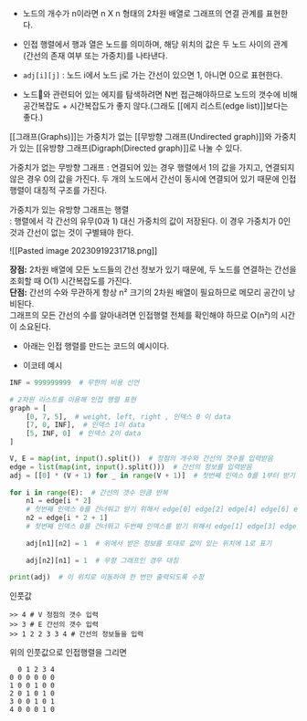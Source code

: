 - 노드의 개수가 n이라면 n X n 형태의 2차원 배열로 그래프의 연결 관계를 표현한다.

- 인접 행렬에서 행과 열은 노드를 의미하며, 해당 위치의 값은 두 노드 사이의 관계(간선의 존재 여부 또는 가중치)를 나타낸다.  
- `adj[i][j]` : 노드 i에서 노드 j로 가는 간선이 있으면 1, 아니면 0으로 표현한다.
- 노드와 관련되어 있는 에지를 탐색하려면 N번 접근해야하므로 노드의 갯수에 비해 공간복잡도 + 시간복잡도가 좋지 않다.(그래도 [[에지 리스트(edge list)]]보다는 좋다.)

[[그래프(Graphs)]]는  가중치가 없는 [[무방향 그래프(Undirected graph)]]와 가중치가 있는 [[유방향 그래프(Digraph(Directed graph)]]로 나눌 수 있다.

가중치가 없는 무방향 그래프
: 연결되어 있는 경우 행렬에서 1의 값을 가지고, 연결되지 않은 경우 0의 값을 가진다. 두 개의 노드에서 간선이 동시에 연결되어 있기 때문에 인접 행렬이 대칭적 구조를 가진다.


가중치가 있는 유방향 그래프는 행렬  
: 행렬에서 각 간선의 유무(0과 1) 대신 가중치의 값이 저장된다. 이 경우 가중치가 0인 것과 간선이 없는 것이 구별돼야 한다.

![[Pasted image 20230919231718.png]]


**장점:** 2차원 배열에 모든 노드들의 간선 정보가 있기 때문에, 두 노드를 연결하는 간선을 조회할 때 O(1) 시간복잡도를 가진다.  
**단점:** 간선의 수와 무관하게 항상 n² 크기의 2차원 배열이 필요하므로 메모리 공간이 낭비된다.  
그래프의 모든 간선의 수를 알아내려면 인접행렬 전체를 확인해야 하므로 O(n²)의 시간이 소요된다.


- 아래는 인접 행렬를 만드는 코드의 예시이다.

- 이코테 예시
```python
INF = 999999999  # 무한의 비용 선언  
  
# 2차원 리스트를 이용해 인접 행렬 표현  
graph = [  
    [0, 7, 5],  # weight, left, right , 인덱스 0 이 data    
    [7, 0, INF],  # 인덱스 1이 data    
    [5, INF, 0]  # 인덱스 2이 data
]
```

```python
V, E = map(int, input().split())  # 정점의 개수와 간선의 갯수를 입력받음  
edge = list(map(int, input().split()))  # 간선의 정보를 입력받음  
adj = [[0] * (V + 1) for _ in range(V + 1)]  # 첫번째 인덱스 0를 1부터 받기 위해서 V x V가 아니라 V + 1 x v + 1 을 행렬을 초기화  
  
for i in range(E):  # 간선의 갯수 만큼 반복  
    n1 = edge[i * 2]  
    # 첫번째 인덱스 0를 건너뛰고 받기 위해서 edge[0] edge[2] edge[4] edge[6] edge[8]    
    n2 = edge[i * 2 + 1] 
    # 첫번째 인덱스 0를 건너뛰고 두번째 인덱스를 받기 위해서 edge[1] edge[3] edge[5] edge[7]
    
    adj[n1][n2] = 1  # 위에서 받은 정보를 토대로 값이 있는 위치에 1로 표기  
    
    adj[n2][n1] = 1  # 무향 그래프인 경우 대칭  
  
print(adj)  # 이 위치로 이동하여 한 번만 출력되도록 수정
```

인풋값

```
>> 4 # V 정점의 갯수 입력
>> 3 # E 간선의 갯수 입력
>> 1 2 2 3 3 4 # 간선의 정보들을 입력
```

위의 인풋값으로 인접행렬을 그리면

```
  0 1 2 3 4 
0 0 0 0 0 0 
1 0 0 1 0 0 
2 0 1 0 1 0 
3 0 0 1 0 1 
4 0 0 0 1 0
```

